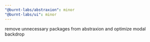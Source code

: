 ```yaml
---
"@burnt-labs/abstraxion": minor
"@burnt-labs/ui": minor
---
```


remove unnecessary packages from abstraxion and optimize modal backdrop
